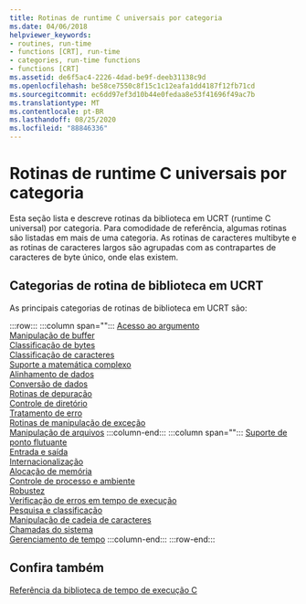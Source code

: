 ```yaml
---
title: Rotinas de runtime C universais por categoria
ms.date: 04/06/2018
helpviewer_keywords:
- routines, run-time
- functions [CRT], run-time
- categories, run-time functions
- functions [CRT]
ms.assetid: de6f5ac4-2226-4dad-be9f-deeb31138c9d
ms.openlocfilehash: be58ce7550c8f15c1c12eafa1dd4187f12fb71cd
ms.sourcegitcommit: ec6dd97ef3d10b44e0fedaa8e53f41696f49ac7b
ms.translationtype: MT
ms.contentlocale: pt-BR
ms.lasthandoff: 08/25/2020
ms.locfileid: "88846336"
---
```

# <a name="universal-c-runtime-routines-by-category"></a>Rotinas de runtime C universais por categoria

Esta seção lista e descreve rotinas da biblioteca em UCRT (runtime C universal) por categoria. Para comodidade de referência, algumas rotinas são listadas em mais de uma categoria. As rotinas de caracteres multibyte e as rotinas de caracteres largos são agrupadas com as contrapartes de caracteres de byte único, onde elas existem.

## <a name="ucrt-library-routine-categories"></a>Categorias de rotina de biblioteca em UCRT

As principais categorias de rotinas de biblioteca em UCRT são:

:::row:::
   :::column span="":::
      [Acesso ao argumento](../c-runtime-library/argument-access.md)\
      [Manipulação de buffer](../c-runtime-library/buffer-manipulation.md)\
      [Classificação de bytes](../c-runtime-library/byte-classification.md)\
      [Classificação de caracteres](../c-runtime-library/character-classification.md)\
      [Suporte a matemática complexo](../c-runtime-library/complex-math-support.md)\
      [Alinhamento de dados](../c-runtime-library/data-alignment.md)\
      [Conversão de dados](../c-runtime-library/data-conversion.md)\
      [Rotinas de depuração](../c-runtime-library/debug-routines.md)\
      [Controle de diretório](../c-runtime-library/directory-control.md)\
      [Tratamento de erro](../c-runtime-library/error-handling-crt.md)\
      [Rotinas de manipulação de exceção](../c-runtime-library/exception-handling-routines.md)\
      [Manipulação de arquivos](../c-runtime-library/file-handling.md)
   :::column-end:::
   :::column span="":::
      [Suporte de ponto flutuante](../c-runtime-library/floating-point-support.md)\
      [Entrada e saída](../c-runtime-library/input-and-output.md)\
      [Internacionalização](../c-runtime-library/internationalization.md)\
      [Alocação de memória](../c-runtime-library/memory-allocation.md)\
      [Controle de processo e ambiente](../c-runtime-library/process-and-environment-control.md)\
      [Robustez](../c-runtime-library/robustness.md)\
      [Verificação de erros em tempo de execução](../c-runtime-library/run-time-error-checking.md)\
      [Pesquisa e classificação](../c-runtime-library/searching-and-sorting.md)\
      [Manipulação de cadeia de caracteres](../c-runtime-library/string-manipulation-crt.md)\
      [Chamadas do sistema](../c-runtime-library/system-calls.md)\
      [Gerenciamento de tempo](../c-runtime-library/time-management.md)
   :::column-end:::
:::row-end:::

## <a name="see-also"></a>Confira também

[Referência da biblioteca de tempo de execução C](../c-runtime-library/c-run-time-library-reference.md)<br/>
